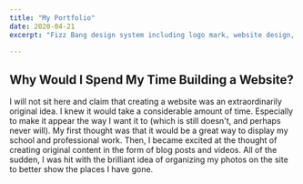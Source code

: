 ```yaml
---
title: "My Portfolio"
date: 2020-04-21
excerpt: "Fizz Bang design system including logo mark, website design, and branding applications."

---
```


## Why Would I Spend My Time Building a Website?


I will not sit here and claim that creating a website was an extraordinarily original idea. 
I knew it would take a considerable amount of time. Especially to make it appear the way
I want it to (which is still doesn't, and perhaps never will). My first thought was that it would be a
great way to display my school and professional work. Then, I became excited at the thought of creating original
content in the form of blog posts and videos. All of the sudden, I was hit with the brilliant idea of organizing
my photos on the site to better show the places I have gone.